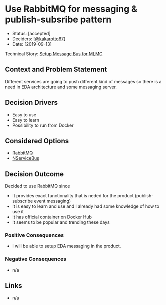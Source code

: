 # Use RabbitMQ for messaging & publish-subsribe pattern

* Status: [accepted]
* Deciders: [[@kakarotto67](https://github.com/kakarotto67)]
* Date: [2019-09-13]

Technical Story: [Setup Message Bus for MLMC](https://github.com/kakarotto67/mlmc/issues/7)

## Context and Problem Statement

Different services are going to push different kind of messages so there is a need in EDA architecture and some messaging server.

## Decision Drivers

* Easy to use
* Easy to learn
* Possibility to run from Docker

## Considered Options

* [RabbitMQ](https://www.rabbitmq.com/)
* [NServiceBus](https://particular.net/nservicebus)

## Decision Outcome

Decided to use RabbitMQ since

* It provides exact functionality that is neded for the product (publish-subscribe event messaging)
* It is easy to learn and use and I already had some knowledge of how to use it
* It has official container on Docker Hub
* It seems to be popular and trending these days

### Positive Consequences

* I will be able to setup EDA messaging in the product.

### Negative Consequences

* n/a

## Links

* n/a
